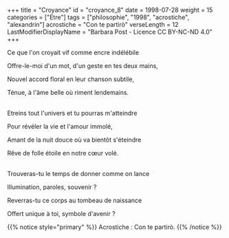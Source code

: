 +++
title = "Croyance"
id = "croyance_8"
date = 1998-07-28
weight = 15
categories = ["Etre"]
tags = ["philosophie", "1998", "acrostiche", "alexandrin"]
acrostiche = "Con te partirò"
verseLength = 12
LastModifierDisplayName = "Barbara Post - Licence CC BY-NC-ND 4.0"
+++

Ce que l'on croyait vif comme encre indélébile

Offre-le-moi d'un mot, d'un geste en tes deux mains,

Nouvel accord floral en leur chanson subtile,

Ténue, à l'âme belle où riment lendemains.

 \
Etreins tout l'univers et tu pourras m'atteindre

Pour révéler la vie et l'amour immolé,

Amant de la nuit douce où va bientôt s'éteindre

Rêve de folle étoile en notre cœur volé.

 \
Trouveras-tu le temps de donner comme on lance

Illumination, paroles, souvenir ?

Reverras-tu ce corps au tombeau de naissance

Offert unique à toi, symbole d'avenir ?

{{% notice style="primary" %}}
Acrostiche : Con te partirò.
{{% /notice %}}
